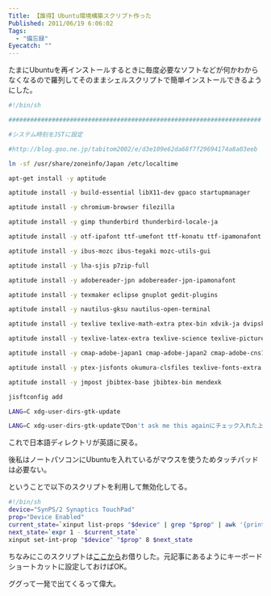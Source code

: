 ```yaml
---
Title: 【誰得】Ubuntu環境構築スクリプト作った
Published: 2011/06/19 6:06:02
Tags:
  - "備忘録"
Eyecatch: ""
---
```

たまにUbuntuを再インストールするときに毎度必要なソフトなどが何かわからなくなるので羅列してそのままシェルスクリプトで簡単インストールできるようにした。

```sh
#!/bin/sh

######################################################################

#システム時刻をJSTに設定

#http://blog.goo.ne.jp/tabitom2002/e/d3e109e62da68f7f29694174a8a03eeb

ln -sf /usr/share/zoneinfo/Japan /etc/localtime

apt-get install -y aptitude

aptitude install -y build-essential libX11-dev gpaco startupmanager

aptitude install -y chromium-browser filezilla

aptitude install -y gimp thunderbird thunderbird-locale-ja

aptitude install -y otf-ipafont ttf-umefont ttf-konatu ttf-ipamonafont

aptitude install -y ibus-mozc ibus-tegaki mozc-utils-gui

aptitude install -y lha-sjis p7zip-full

aptitude install -y adobereader-jpn adobereader-jpn-ipamonafont

aptitude install -y texmaker eclipse gnuplot gedit-plugins

aptitude install -y nautilus-gksu nautilus-open-terminal

aptitude install -y texlive texlive-math-extra ptex-bin xdvik-ja dvipsk-ja dvipdfmx

aptitude install -y texlive-latex-extra texlive-science texlive-pictures texlive-publishers

aptitude install -y cmap-adobe-japan1 cmap-adobe-japan2 cmap-adobe-cns1 cmap-adobe-gb1

aptitude install -y ptex-jisfonts okumura-clsfiles texlive-fonts-extra gs-cjk-resource nkf

aptitude install -y jmpost jbibtex-base jbibtex-bin mendexk

jisftconfig add

LANG=C xdg-user-dirs-gtk-update

LANG=C xdg-user-dirs-gtk-updateでDon't ask me this againにチェック入れた上でUpdate Names。
```

これで日本語ディレクトリが英語に戻る。

後私はノートパソコンにUbuntuを入れているがマウスを使うためタッチパッドは必要ない。

ということで以下のスクリプトを利用して無効化してる。

```sh
#!/bin/sh
device="SynPS/2 Synaptics TouchPad"
prop="Device Enabled"
current_state=`xinput list-props "$device" | grep "$prop" | awk '{print $4}'`
next_state=`expr 1 - $current_state`
xinput set-int-prop "$device" "$prop" 8 $next_state
```

ちなみにこのスクリプトは[ここから](http://rt.air-nifty.com/blog/2010/08/ubuntu-1004-501.html)お借りした。元記事にあるようにキーボードショートカットに設定しておけばOK。

ググって一発で出てくるって偉大。